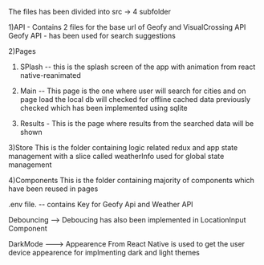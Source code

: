 The files has been divided into src -> 4 subfolder

1)API -
Contains 2 files for the base url of Geofy and VisualCrossing API
Geofy API - has been used for search suggestions

2)Pages

1. SPlash -- this is the splash screen of the app with animation from react native-reanimated

2. Main -- This page is the one where user will search for cities and on page load the local db will checked for offline cached data previously checked which has been implemented using sqlite

3. Results - This is the page where results from the searched data will be shown

3)Store
This is the folder containing logic related redux and app state management with a slice called weatherInfo used for global state management

4)Components
This is the folder containing majority of components which have been reused in pages

.env file. -- contains Key for Geofy Api and Weather API

Debouncing --> Deboucing has also been implemented in LocationInput Component

DarkMode
---> Appearence From React Native is used to get the user device appearence
for implmenting dark and light themes
